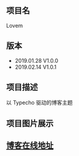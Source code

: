 ## 项目名
Lovem

## 版本
* 2019.01.28 V1.0.0
* 2019.02.14 V1.0.1

## 项目描述
以 Typecho 驱动的博客主题

## 项目图片展示

## [博客在线地址](http://blog.lovem.fun)

